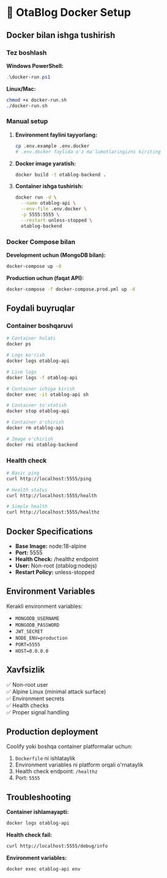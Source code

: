 # 🐳 OtaBlog Docker Setup

## Docker bilan ishga tushirish

### Tez boshlash

**Windows PowerShell:**
```powershell
.\docker-run.ps1
```

**Linux/Mac:**
```bash
chmod +x docker-run.sh
./docker-run.sh
```

### Manual setup

1. **Environment faylini tayyorlang:**
   ```bash
   cp .env.example .env.docker
   # .env.docker faylida o'z ma'lumotlaringizni kiriting
   ```

2. **Docker image yaratish:**
   ```bash
   docker build -t otablog-backend .
   ```

3. **Container ishga tushirish:**
   ```bash
   docker run -d \
     --name otablog-api \
     --env-file .env.docker \
     -p 5555:5555 \
     --restart unless-stopped \
     otablog-backend
   ```

### Docker Compose bilan

**Development uchun (MongoDB bilan):**
```bash
docker-compose up -d
```

**Production uchun (faqat API):**
```bash
docker-compose -f docker-compose.prod.yml up -d
```

## Foydali buyruqlar

### Container boshqaruvi
```bash
# Container holati
docker ps

# Logs ko'rish
docker logs otablog-api

# Live logs
docker logs -f otablog-api

# Container ichiga kirish
docker exec -it otablog-api sh

# Container to'xtatish
docker stop otablog-api

# Container o'chirish
docker rm otablog-api

# Image o'chirish
docker rmi otablog-backend
```

### Health check
```bash
# Basic ping
curl http://localhost:5555/ping

# Health status
curl http://localhost:5555/health

# Simple health
curl http://localhost:5555/healthz
```

## Docker Specifications

- **Base Image:** node:18-alpine
- **Port:** 5555
- **Health Check:** /healthz endpoint
- **User:** Non-root (otablog:nodejs)
- **Restart Policy:** unless-stopped

## Environment Variables

Kerakli environment variables:
- `MONGODB_USERNAME`
- `MONGODB_PASSWORD`
- `JWT_SECRET`
- `NODE_ENV=production`
- `PORT=5555`
- `HOST=0.0.0.0`

## Xavfsizlik

✅ Non-root user  
✅ Alpine Linux (minimal attack surface)  
✅ Environment secrets  
✅ Health checks  
✅ Proper signal handling  

## Production deployment

Coolify yoki boshqa container platformalar uchun:

1. `Dockerfile` ni ishlataylik
2. Environment variables ni platform orqali o'rnataylik
3. Health check endpoint: `/healthz`
4. Port: `5555`

## Troubleshooting

**Container ishlamayapti:**
```bash
docker logs otablog-api
```

**Health check fail:**
```bash
curl http://localhost:5555/debug/info
```

**Environment variables:**
```bash
docker exec otablog-api env
```
